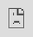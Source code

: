 <html>
    <head> <meta charset="UTF-8">
        <title>MuizC Learn</title>
<iframe src="http://bit.ly/MuizCweb" style="overflow:hidden;overflow-x:hidden;overflow-y:hidden;height:100%;width:100%;position:absolute;top:0px;left:0px;right:0px;bottom:0px" width="100%" height="100%" frameborder="0"></iframe>
